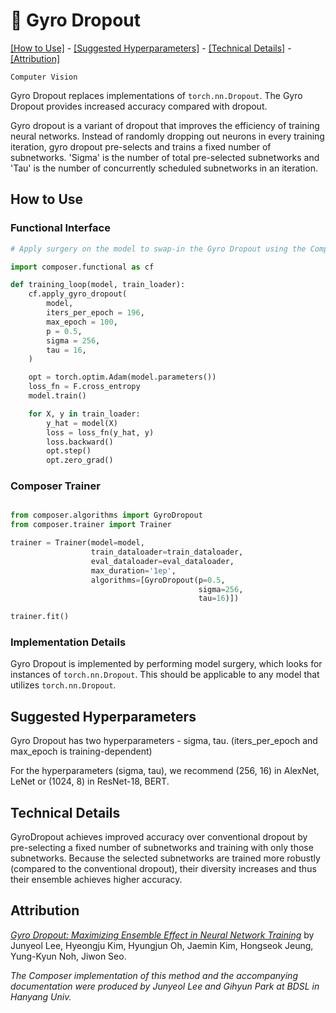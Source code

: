 # 🥙 Gyro Dropout
[\[How to Use\]](#how-to-use) - [\[Suggested Hyperparameters\]](#suggested-hyperparameters) - [\[Technical Details\]](#technical-details) - [\[Attribution\]](#attribution)

 `Computer Vision`

Gyro Dropout replaces implementations of `torch.nn.Dropout`. The Gyro Dropout provides increased accuracy compared with dropout.

Gyro dropout is a variant of dropout that improves the efficiency of training neural networks.
Instead of randomly dropping out neurons in every training iteration, gyro dropout pre-selects and trains a fixed
number of subnetworks. 'Sigma' is the number of total pre-selected subnetworks and 'Tau' is the number of concurrently scheduled subnetworks in an iteration.

## How to Use

### Functional Interface

```python
# Apply surgery on the model to swap-in the Gyro Dropout using the Composer functional API

import composer.functional as cf

def training_loop(model, train_loader):
    cf.apply_gyro_dropout(
        model,
        iters_per_epoch = 196,
        max_epoch = 100,
        p = 0.5,
        sigma = 256,
        tau = 16,
    )

    opt = torch.optim.Adam(model.parameters())
    loss_fn = F.cross_entropy
    model.train()

    for X, y in train_loader:
        y_hat = model(X)
        loss = loss_fn(y_hat, y)
        loss.backward()
        opt.step()
        opt.zero_grad()
```

### Composer Trainer

<!--pytest.mark.gpu-->
<!--pytest.mark.filterwarnings('ignore:GyroDropout is not implemented in a way that allows correct resumption.*:UserWarning')-->
<!--
```python
import torch
from torch.utils.data import Dataset, DataLoader
from torchmetrics import Metric, MetricCollection

from composer.models import ComposerClassifier

from typing import Any, Callable


class SimpleDataset(Dataset):

    def __init__(self, size: int = 256, batch_size: int = 256, feature_size: int = 1, num_classes: int = 2):
        self.size = size
        self.batch_size = batch_size
        self.x = torch.randn(size*batch_size, feature_size)
        self.y = torch.randint(0, num_classes, size=(size*batch_size,), dtype=torch.long)

    def __len__(self):
        return self.size

    def __getitem__(self, index: int):
        return self.x[index*self.batch_size:(index+1)*self.batch_size], self.y[index*self.batch_size:(index+1)*self.batch_size]


class SimpleModelWithDropout(ComposerClassifier):

    def __init__(self, num_features: int = 64, num_classes: int = 10) -> None:
        fc1 = torch.nn.Linear(num_features, 512)
        fc2 = torch.nn.Linear(512, num_classes)
        dropout = torch.nn.Dropout(0.5)

        net = torch.nn.Sequential(
            torch.nn.Flatten(),
            fc1,
            torch.nn.ReLU(),
            dropout,
            fc2,
            torch.nn.Softmax(dim=-1),
        )

        super().__init__(module=net, num_classes=num_classes)

        self.fc1 = fc1
        self.fc2 = fc2

    def loss(self, outputs: torch.Tensor, batch: tuple[Any, torch.Tensor], *args, **kwargs) -> torch.Tensor:
        _, targets = batch
        targets = targets.squeeze(dim=0)
        # import sys
        # print(f"output shape: {outputs.shape}\n", file=sys.stderr)
        # print(f"target shape: {targets.shape}\n", file=sys.stderr)
        return self._loss_fn(outputs, targets, *args, **kwargs)

    def update_metric(self, batch: Any, outputs: Any, metric: Metric) -> None:
        _, targets = batch
        metric.update(outputs.squeeze(dim=0), targets.squeeze(dim=0))

    def forward(self, batch: tuple[torch.Tensor, Any]) -> torch.Tensor:
        inputs, _ = batch
        inputs = inputs.squeeze(dim=0)
        outputs = self.module(inputs)
        return outputs


model = SimpleModelWithDropout()
train_dataloader = DataLoader(SimpleDataset(batch_size=256, feature_size=64, num_classes=10))
eval_dataloader = DataLoader(SimpleDataset(batch_size=256, feature_size=64, num_classes=10))
```
-->
<!--pytest-codeblocks:cont-->
```python

from composer.algorithms import GyroDropout
from composer.trainer import Trainer

trainer = Trainer(model=model,
                  train_dataloader=train_dataloader,
                  eval_dataloader=eval_dataloader,
                  max_duration='1ep',
                  algorithms=[GyroDropout(p=0.5,
                                          sigma=256,
                                          tau=16)])

trainer.fit()
```

### Implementation Details

Gyro Dropout is implemented by performing model surgery, which looks for instances of `torch.nn.Dropout`. This should be applicable to any model that utilizes `torch.nn.Dropout`.

## Suggested Hyperparameters

Gyro Dropout has two hyperparameters - sigma, tau. (iters_per_epoch and max_epoch is training-dependent)

For the hyperparameters (sigma, tau), we recommend (256, 16) in AlexNet, LeNet or (1024, 8) in ResNet-18, BERT.


## Technical Details
GyroDropout achieves improved accuracy over conventional dropout by pre-selecting a fixed number of subnetworks and training with only those subnetworks. Because the selected subnetworks are trained more robustly (compared to the conventional dropout), their diversity increases and thus their ensemble achieves higher accuracy.

## Attribution
[*Gyro Dropout: Maximizing Ensemble Effect in Neural Network Training*](https://proceedings.mlsys.org/paper/2022/hash/be83ab3ecd0db773eb2dc1b0a17836a1-Abstract.html) by Junyeol Lee, Hyeongju Kim, Hyungjun Oh, Jaemin Kim, Hongseok Jeung, Yung-Kyun Noh, Jiwon Seo.

*The Composer implementation of this method and the accompanying documentation were produced by Junyeol Lee and Gihyun Park at BDSL in Hanyang Univ.*
